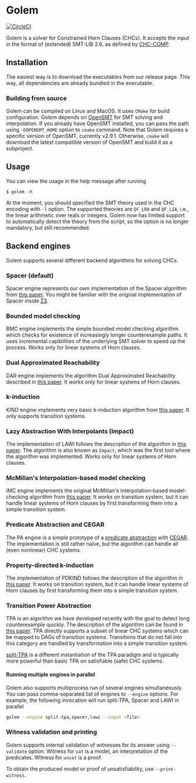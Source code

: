 # Golem

[![CircleCI](https://dl.circleci.com/status-badge/img/gh/usi-verification-and-security/golem/tree/master.svg?style=shield)](https://dl.circleci.com/status-badge/redirect/gh/usi-verification-and-security/golem/tree/master)


Golem is a solver for Constrained Horn Clauses (CHCs).
It accepts the input in the format of (extended) SMT-LIB 2.6, as defined by [CHC-COMP](https://chc-comp.github.io/format.html).

## Installation
The easiest way is to download the executables from our release page. This way, all dependencies are already bundled in the executable.

### Building from source
Golem can be compiled on Linux and MacOS.
It uses `CMake` for build configuration.
Golem depends on [OpenSMT](https://github.com/usi-verification-and-security/opensmt/) for SMT solving and interpolation.
If you already have OpenSMT installed, you can pass the path using `-DOPENSMT_HOME` option to `cmake` command.
Note that Golem requires a specific version of OpenSMT, currently v2.9.1.
Otherwise, `cmake` will download the latest compatible version of OpenSMT and build it as a subproject.

## Usage
You can view the usage in the help message after running 
```
$ golem -h
```

At the moment, you should specified the SMT theory used in the CHC encoding with `-l` option. The supported theories are `QF_LRA` and `QF_LIA`, i.e., the linear arithmetic over reals or integers.
Golem now has limited support to automatically detect the theory from the script, so the option is no longer mandatory, but still recommended.

## Backend engines
Golem supports several different backend algorithms for solving CHCs.

### Spacer (default)
Spacer engine represents our own implementation of the Spacer algorithm from [this paper](https://link.springer.com/article/10.1007/s10703-016-0249-4). You might be familiar with the original implementation of Spacer inside [Z3](https://github.com/z3Prover/z3/).


### Bounded model checking

BMC engine implements the simple bounded model checking algorithm which checks for existence of increasingly longer counterexample paths.
It uses incremental capibilities of the underlying SMT solver to speed up the process.
Works only for linear systems of Horn clauses.

### Dual Approximated Reachability

DAR engine implements the algorithm Dual Approximated Reachability described in [this paper](https://link.springer.com/chapter/10.1007/978-3-642-36742-7_22).
It works only for linear systems of Horn clauses. 

### k-induction

KIND engine implements very basic k-induction algorithm from [this paper](https://link.springer.com/chapter/10.1007/3-540-40922-X_8).
It only supports transition systems.

### Lazy Abstraction With Interpolants (Impact)

The implementation of LAWI follows the description of the algorithm in [this paper](https://link.springer.com/chapter/10.1007/11817963_14).
The algorithm is also known as `Impact`, which was the first tool where the algorithm was implemented.
Works only for linear systems of Horn clauses.

### McMillan's Interpolation-based model checking

IMC engine implements the original McMillan's interpolation-based model-checking algorithm from [this paper](https://link.springer.com/chapter/10.1007/978-3-540-45069-6_1).
It works on transition system, but it can handle linear systems of Horn clauses by first transforming them into a simple transition system.

### Predicate Abstraction and CEGAR

The PA engine is a simple prototype of a [predicate abstraction](https://link.springer.com/chapter/10.1007/3-540-63166-6_10) with [CEGAR](https://link.springer.com/chapter/10.1007/10722167_15).
The implementation is still rather naive, but the algorithm can handle all (even nonlinear) CHC systems.


### Property-directed k-induction

The implementation of PDKIND follows the description of the algorithm in [this paper](https://ieeexplore.ieee.org/document/7886665).
It works on transition system, but it can handle linear systems of Horn clauses by first transforming them into a simple transition system.

### Transition Power Abstraction

TPA is an algorithm we have developed recently with the goal to detect long counterexample quickly. The description of the algorithm can be found in [this paper](https://link.springer.com/chapter/10.1007/978-3-030-99524-9_29).
TPA directly supports a subset of linear CHC systems which can be mapped to DAGs of transition systems.
Transitions that do not fall into this category are handled by transformation into a simple transition system.

[split-TPA](https://ieeexplore.ieee.org/document/10026590) is a different instantiation of the TPA paradigm and is typically more powerful than basic TPA on satisfiable (safe) CHC systems.


#### Running multiple engines in parallel

Golem also supports multiprocess run of several engines simultaneously.
You can pass comma-separated list of engines to `--engine` options.
For example, the following invocation will run split-TPA, Spacer and LAWI in parallel

```sh
golem --engine split-tpa,spacer,lawi --input <file>
```

### Witness validation and printing
Golem supports internal validation of witnesses for its answer using `--validate` option.
Witness for `sat` is a model, an interpretation of the predicates.
Witness for `unsat` is a proof.
 
To obtain the produced model or proof of unsatisfiability, use `--print-witness`.
